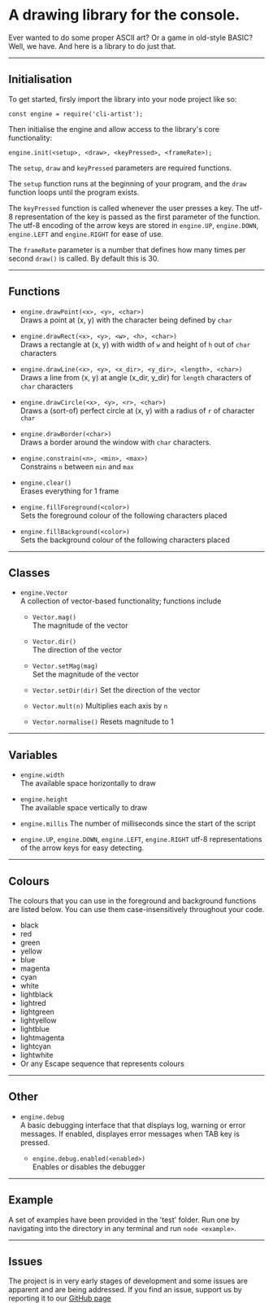 # A drawing library for the console.

Ever wanted to do some proper ASCII art? Or a game in old-style BASIC?
Well, we have. And here is a library to do just that.

---
## Initialisation

To get started, firsly import the library into your node project like so:

`const engine = require('cli-artist');`

Then initialise the engine and allow access to the library's core functionality:

`engine.init(<setup>, <draw>, <keyPressed>, <frameRate>);`

The `setup`, `draw` and `keyPressed` parameters are required functions. 

The `setup` function runs at the beginning of your program, and the `draw` function loops until the program exists. 

The `keyPressed` function is called whenever the user presses a key. The utf-8 representation of the key is passed as the first parameter of the function. The utf-8 encoding of the arrow keys are stored in `engine.UP`, `engine.DOWN`, `engine.LEFT` and `engine.RIGHT` for ease of use.

The `frameRate` parameter is a number that defines how many times per second `draw()` is called. By default this is 30.

---
## Functions

* `engine.drawPoint(<x>, <y>, <char>)`  
   Draws a point at (x, y) with the character being defined by `char`

* `engine.drawRect(<x>, <y>, <w>, <h>, <char>)`  
   Draws a rectangle at (x, y) with width of `w` and height of `h` out of `char` characters

* `engine.drawLine(<x>, <y>, <x_dir>, <y_dir>, <length>, <char>)`  
   Draws a line from (x, y) at angle (x_dir, y_dir) for `length` characters of `char` characters

* `engine.drawCircle(<x>, <y>, <r>, <char>)`  
    Draws a (sort-of) perfect circle at (x, y) with a radius of `r` of character `char`

* `engine.drawBorder(<char>)`  
    Draws a border around the window with `char` characters.

* `engine.constrain(<n>, <min>, <max>)`  
   Constrains `n` between `min` and `max`

* `engine.clear()`  
    Erases everything for 1 frame

* `engine.fillForeground(<color>)`  
    Sets the foreground colour of the following characters placed

* `engine.fillBackground(<color>)`  
    Sets the background colour of the following characters placed

---
## Classes
* `engine.Vector`  
    A collection of vector-based functionality; functions include

    * `Vector.mag()`  
        The magnitude of the vector

    * `Vector.dir()`  
        The direction of the vector

    * `Vector.setMag(mag)`  
        Set the magnitude of the vector
    
    * `Vector.setDir(dir)`
        Set the direction of the vector

    * `Vector.mult(n)`
        Multiplies each axis by `n`

    * `Vector.normalise()`
        Resets magnitude to 1

---
## Variables

* `engine.width`  
    The available space horizontally to draw

* `engine.height`  
    The available space vertically to draw

* `engine.millis`
    The number of milliseconds since the start of the script
    
* `engine.UP`, `engine.DOWN`, `engine.LEFT`, `engine.RIGHT`
    utf-8 representations of the arrow keys for easy detecting.

---
## Colours
The colours that you can use in the foreground and background functions are listed below. You can use them case-insensitively throughout your code.

* black
* red
* green
* yellow
* blue
* magenta
* cyan
* white
* lightblack
* lightred
* lightgreen
* lightyellow
* lightblue
* lightmagenta
* lightcyan
* lightwhite
* Or any Escape sequence that represents colours

---
## Other
* `engine.debug`  
    A basic debugging interface that that displays log, warning or error messages. If enabled, displayes error messages when TAB key is pressed.

    * `engine.debug.enabled(<enabled>)`  
        Enables or disables the debugger

---
## Example
A set of examples have been provided in the 'test' folder. Run one by navigating into the directory in any terminal and run `node <example>`. 

---
## Issues
The project is in very early stages of development and some issues are apparent and are being addressed. If you find an issue, support us by reporting it to our [GitHub page](https://github.com/kraken22/stdout-rendering/issues)
